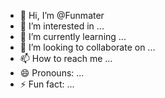 - 👋 Hi, I’m @Funmater
- 👀 I’m interested in ...
- 🌱 I’m currently learning ...
- 💞️ I’m looking to collaborate on ...
- 📫 How to reach me ...
- 😄 Pronouns: ...
- ⚡ Fun fact: ...

<!---
Funmater/Funmater is a ✨ special ✨ repository because its `README.md` (this file) appears on your GitHub profile.
You can click the Preview link to take a look at your changes.
--->
